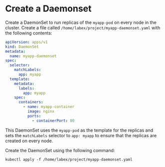 # Create a Daemonset

Create a DaemonSet to run replicas of the `myapp-pod` on every node in the cluster. Create a file called `/home/labex/project/myapp-daemonset.yaml` with the following contents:

```yaml
apiVersion: apps/v1
kind: DaemonSet
metadata:
  name: myapp-daemonset
spec:
  selector:
    matchLabels:
      app: myapp
  template:
    metadata:
      labels:
        app: myapp
    spec:
      containers:
        - name: myapp-container
          image: nginx
          ports:
            - containerPort: 80
```

This DaemonSet uses the `myapp-pod` as the template for the replicas and sets the `matchLabels` selector to `app: myapp` to ensure that the replicas are created on every node.

Create the DaemonSet using the following command:

```shell
kubectl apply -f /home/labex/project/myapp-daemonset.yaml
```
